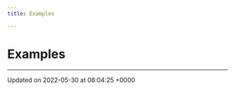 ```yaml
---
title: Examples

---
```


# Examples







-------------------------------

Updated on 2022-05-30 at 08:04:25 +0000
